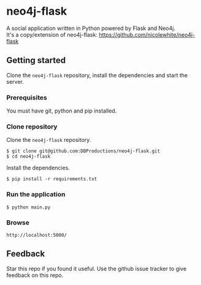 # neo4j-flask

A social application written in Python powered by Flask and Neo4j.  
It's a copy/extension of neo4j-flask: https://github.com/nicolewhite/neo4j-flask  

## Getting started

Clone the `neo4j-flask` repository, install the dependencies and start the server.

### Prerequisites

You must have git, python and pip installed.  

### Clone repository

Clone the `neo4j-flask` repository.

    $ git clone git@github.com:DBProductions/neo4j-flask.git
    $ cd neo4j-flask

Install the dependencies.

    $ pip install -r requirements.txt

### Run the application

    $ python main.py

### Browse

    http://localhost:5000/

## Feedback
Star this repo if you found it useful. Use the github issue tracker to give feedback on this repo.
